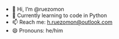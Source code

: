 - 👋 Hi, I’m @ruezomon
- 🌱 Currently learning to code in Python
- 📫 Reach me: h.ruezomon@outlook.com
- 😄 Pronouns: he/him

<!---
ruezomon/ruezomon is a ✨ special ✨ repository because its `README.md` (this file) appears on your GitHub profile.
You can click the Preview link to take a look at your changes.
--->
